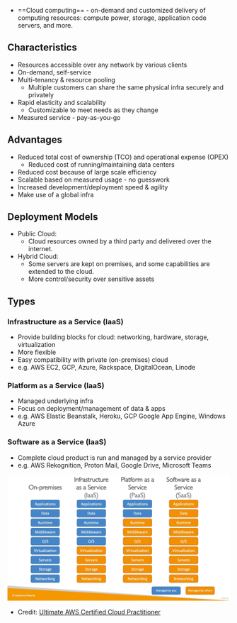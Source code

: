 - ==Cloud computing== - on-demand and customized delivery of computing resources: compute power, storage, application code servers, and more.
## Characteristics

- Resources accessible over any network by various clients
- On-demand, self-service
- Multi-tenancy & resource pooling
    - Multiple customers can share the same physical infra securely and privately
- Rapid elasticity and scalability
    - Customizable to meet needs as they change
- Measured service - pay-as-you-go
## Advantages

- Reduced total cost of ownership (TCO) and operational expense (OPEX)
    - Reduced cost of running/maintaining data centers
- Reduced cost because of large scale efficiency
- Scalable based on measured usage - no guesswork
- Increased development/deployment speed & agility
- Make use of a global infra
## Deployment Models

- Public Cloud:
    - Cloud resources owned by a third party and delivered over the internet.
- Hybrid Cloud:
    - Some servers are kept on premises, and some capabilities are extended to the cloud.
    - More control/security over sensitive assets
## Types

### Infrastructure as a Service (IaaS)

- Provide building blocks for cloud: networking, hardware, storage, virtualization
- More flexible
- Easy compatibility with private (on-premises) cloud
- e.g. AWS EC2, GCP, Azure, Rackspace, DigitalOcean, Linode
### Platform as a Service (IaaS)

- Managed underlying infra
- Focus on deployment/management of data & apps
- e.g. AWS Elastic Beanstalk, Heroku, GCP Google App Engine, Windows Azure
### Software as a Service (IaaS)

- Complete cloud product is run and managed by a service provider
- e.g. AWS Rekognition, Proton Mail, Google Drive, Microsoft Teams

![Types of Cloud Computing](Assets/Images/aws.cloud-computing-types.jpg)
- Credit: [Ultimate AWS Certified Cloud Practitioner](https://www.udemy.com/course/aws-certified-cloud-practitioner-new/)